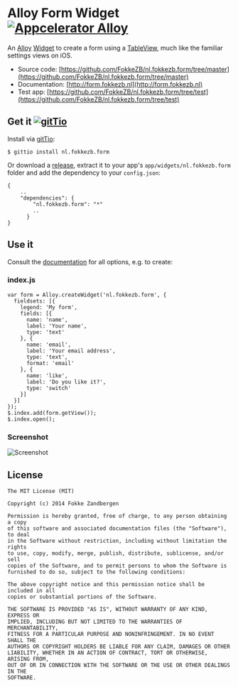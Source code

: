 # Alloy Form Widget [![Appcelerator Alloy](http://www-static.appcelerator.com/badges/alloy-git-badge-sq.png)](http://appcelerator.com/alloy/)

An [Alloy](http://appcelerator.com/alloy) [Widget](http://docs.appcelerator.com/titanium/latest/#!/guide/Alloy_Widgets) to create a form using a [TableView](http://docs.appcelerator.com/titanium/latest/#!/guide/TableViews), much like the familiar settings views on iOS.

* Source code: [https://github.com/FokkeZB/nl.fokkezb.form/tree/master](https://github.com/FokkeZB/nl.fokkezb.form/tree/master)
* Documentation: [http://form.fokkezb.nl](http://form.fokkezb.nl)
* Test app: [https://github.com/FokkeZB/nl.fokkezb.form/tree/test](https://github.com/FokkeZB/nl.fokkezb.form/tree/test)

## Get it [![gitTio](http://gitt.io/badge.png)](http://gitt.io/component/nl.fokkezb.form)

Install via [gitTio](http://gitt.io/component/nl.fokkezb.form):

	$ gittio install nl.fokkezb.form

Or download a [release](https://github.com/FokkeZB/nl.fokkezb.form/releases), extract it to your app's `app/widgets/nl.fokkezb.form` folder and add the dependency to your `config.json`:

	{
		..
		"dependencies": {
		    "nl.fokkezb.form": "*"
		    ..
		  }
	}	

## Use it

Consult the [documentation](http://form.fokkezb.nl) for all options, e.g. to create:

### index.js
    var form = Alloy.createWidget('nl.fokkezb.form', {
      fieldsets: [{
        legend: 'My form',
        fields: [{
          name: 'name',
          label: 'Your name',
          type: 'text'
        }, {
          name: 'email',
          label: 'Your email address',
          type: 'text',
          format: 'email'
        }, {
          name: 'like',
          label: 'Do you like it?',
          type: 'switch'
        }]
      }]
    });
    $.index.add(form.getView());
    $.index.open();

### Screenshot

![Screenshot](https://github.com/FokkeZB/nl.fokkezb.form/blob/gh-pages/doc-resources/example.png?raw=true)
 
## License

	The MIT License (MIT)
	
	Copyright (c) 2014 Fokke Zandbergen
	
	Permission is hereby granted, free of charge, to any person obtaining a copy
	of this software and associated documentation files (the "Software"), to deal
	in the Software without restriction, including without limitation the rights
	to use, copy, modify, merge, publish, distribute, sublicense, and/or sell
	copies of the Software, and to permit persons to whom the Software is
	furnished to do so, subject to the following conditions:
	
	The above copyright notice and this permission notice shall be included in all
	copies or substantial portions of the Software.
	
	THE SOFTWARE IS PROVIDED "AS IS", WITHOUT WARRANTY OF ANY KIND, EXPRESS OR
	IMPLIED, INCLUDING BUT NOT LIMITED TO THE WARRANTIES OF MERCHANTABILITY,
	FITNESS FOR A PARTICULAR PURPOSE AND NONINFRINGEMENT. IN NO EVENT SHALL THE
	AUTHORS OR COPYRIGHT HOLDERS BE LIABLE FOR ANY CLAIM, DAMAGES OR OTHER
	LIABILITY, WHETHER IN AN ACTION OF CONTRACT, TORT OR OTHERWISE, ARISING FROM,
	OUT OF OR IN CONNECTION WITH THE SOFTWARE OR THE USE OR OTHER DEALINGS IN THE
	SOFTWARE.

